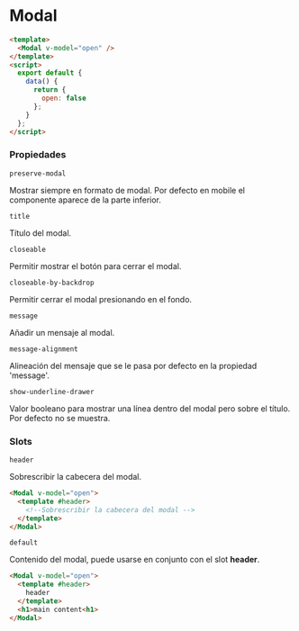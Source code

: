 # Modal

```html
<template>
  <Modal v-model="open" />
</template>
<script>
  export default {
    data() {
      return {
        open: false
      };
    }
  };
</script>
```

### Propiedades

```preserve-modal```

Mostrar siempre en formato de modal. Por defecto en mobile el componente aparece de la parte inferior.

```title```

Título del modal.

```closeable```

Permitir mostrar el botón para cerrar el modal.

```closeable-by-backdrop```

Permitir cerrar el modal presionando en el fondo.

```message```

Añadir un mensaje al modal.

```message-alignment```

Alineación del mensaje que se le pasa por defecto en la propiedad 'message'.

```show-underline-drawer```

Valor booleano para mostrar una línea dentro del modal pero sobre el título. Por defecto no se muestra.

### Slots

```header```

Sobrescribir la cabecera del modal.

```html
<Modal v-model="open">
  <template #header>
    <!--Sobrescribir la cabecera del modal -->
  </template>
</Modal>
```

```default```

Contenido del modal, puede usarse en conjunto con el slot **header**.

```html
<Modal v-model="open">
  <template #header>
    header
  </template>
  <h1>main content<h1>
</Modal>
```

